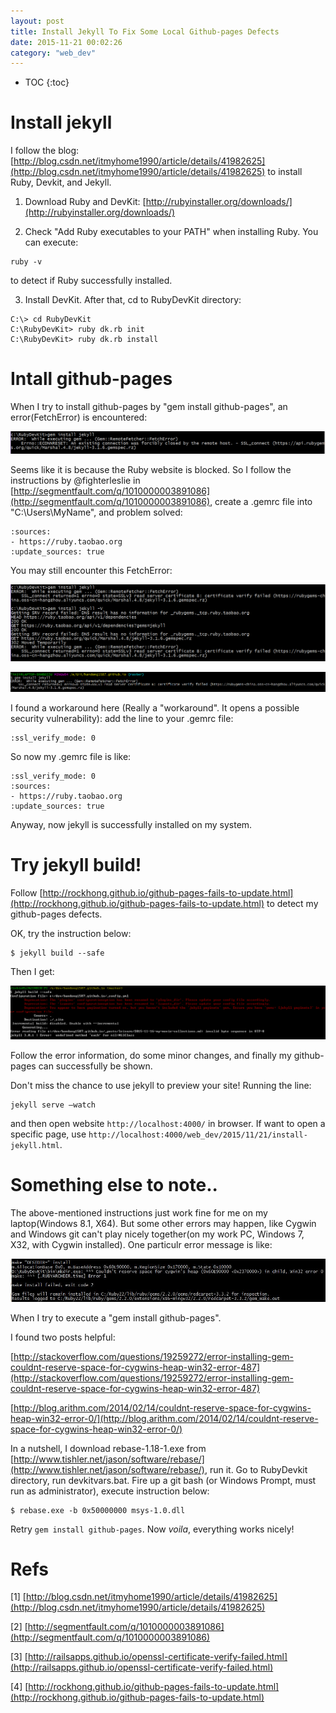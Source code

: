 ```yaml
---
layout: post
title: Install Jekyll To Fix Some Local Github-pages Defects
date: 2015-11-21 00:02:26
category: "web_dev"
---
```


* TOC
{:toc}

# Install jekyll

I follow the blog: [http://blog.csdn.net/itmyhome1990/article/details/41982625](http://blog.csdn.net/itmyhome1990/article/details/41982625) 
to install Ruby, Devkit, and Jekyll.

1. Download Ruby and DevKit: [http://rubyinstaller.org/downloads/](http://rubyinstaller.org/downloads/)

2. Check "Add Ruby executables to your PATH" when installing Ruby. You can execute:

<pre class="terminal"><code>ruby -v</code></pre>

to detect if Ruby successfully installed.

3. Install DevKit. After that, cd to RubyDevKit directory:

```
C:\> cd RubyDevKit
C:\RubyDevKit> ruby dk.rb init
C:\RubyDevKit> ruby dk.rb install
```

# Intall github-pages

When I try to install github-pages by "gem install github-pages", an error(FetchError) is encountered: 

![](/assets/web_dev/fetch_error.PNG)

Seems like it is because the Ruby website is blocked. So I follow the instructions by @fighterleslie in 
[http://segmentfault.com/q/1010000003891086](http://segmentfault.com/q/1010000003891086), create a .gemrc 
file into "C:\Users\MyName", and problem solved:

```
:sources:
- https://ruby.taobao.org
:update_sources: true
```

You may still encounter this FetchError:

![](/assets/web_dev/fetch_error_2.PNG)

![](/assets/web_dev/fetch_error_3.png)

I found a workaround here (Really a "workaround". It opens a possible security vulnerability):
add the line to your .gemrc file:

```
:ssl_verify_mode: 0
```

So now my .gemrc file is like:

```
:ssl_verify_mode: 0
:sources:
- https://ruby.taobao.org
:update_sources: true
```

Anyway, now jekyll is successfully installed on my system.

# Try jekyll build!

Follow [http://rockhong.github.io/github-pages-fails-to-update.html](http://rockhong.github.io/github-pages-fails-to-update.html)
to detect my github-pages defects.

OK, try the instruction below:

<pre class="terminal">
<code>$ jekyll build --safe</code>
</pre>

Then I get:

![](/assets/web_dev/jekyll_build_reuslts.png)

Follow the error information, do some minor changes, and finally my github-pages can successfully be shown.

Don't miss the chance to use jekyll to preview your site! Running the line:

```
jekyll serve –watch
```

and then open website `http://localhost:4000/` in browser.
If want to open a specific page, use `http://localhost:4000/web_dev/2015/11/21/install-jekyll.html`.

# Something else to note..

The above-mentioned instructions just work fine for me on my laptop(Windows 8.1, X64). 
But some other errors may happen, like Cygwin and Windows git can't play nicely 
together(on my work PC, Windows 7, X32, with Cygwin installed).
One particulr error message is like:

![](/assets/web_dev/gem_install_github-pages_cygwin_error.jpg)

When I try to execute a "gem install github-pages".

I found two posts helpful:

[http://stackoverflow.com/questions/19259272/error-installing-gem-couldnt-reserve-space-for-cygwins-heap-win32-error-487](http://stackoverflow.com/questions/19259272/error-installing-gem-couldnt-reserve-space-for-cygwins-heap-win32-error-487)

[http://blog.arithm.com/2014/02/14/couldnt-reserve-space-for-cygwins-heap-win32-error-0/](http://blog.arithm.com/2014/02/14/couldnt-reserve-space-for-cygwins-heap-win32-error-0/)

In a nutshell, I download rebase-1.18-1.exe from [http://www.tishler.net/jason/software/rebase/](http://www.tishler.net/jason/software/rebase/),
run it. 
Go to RubyDevkit directory, run devkitvars.bat. 
Fire up a git bash (or Windows Prompt, must run as administrator), execute instruction below:

<pre class="terminal">
<code>$ rebase.exe -b 0x50000000 msys-1.0.dll</code>
</pre>

Retry `gem install github-pages`. Now *voila*, everything works nicely!

# Refs

[1] [http://blog.csdn.net/itmyhome1990/article/details/41982625](http://blog.csdn.net/itmyhome1990/article/details/41982625)

[2] [http://segmentfault.com/q/1010000003891086](http://segmentfault.com/q/1010000003891086)

[3] [http://railsapps.github.io/openssl-certificate-verify-failed.html](http://railsapps.github.io/openssl-certificate-verify-failed.html)

[4] [http://rockhong.github.io/github-pages-fails-to-update.html](http://rockhong.github.io/github-pages-fails-to-update.html)